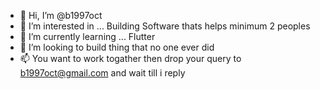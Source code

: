 - 👋 Hi, I’m @b1997oct
- 👀 I’m interested in ... Building Software thats helps minimum 2 peoples
- 🌱 I’m currently learning ... Flutter
- 💞️ I’m looking to build thing that no one ever did
- 📫 You want to work togather then drop your query to b1997oct@gmail.com and wait till i reply

<!---
b1997oct/b1997oct is a ✨ special ✨ repository because its `README.md` (this file) appears on your GitHub profile.
You can click the Preview link to take a look at your changes.
--->
